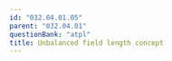```yaml
---
id: "032.04.01.05"
parent: "032.04.01"
questionBank: "atpl"
title: Unbalanced field length concept
---
```

